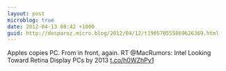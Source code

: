 ```yaml
---
layout: post
microblog: true
date: 2012-04-13 08:42 +1000
guid: http://desparoz.micro.blog/2012/04/12/t190570555869626369.html
---
```

Apples copies PC. From in front, again. RT @MacRumors: Intel Looking Toward Retina Display PCs by 2013 [t.co/h0WZhPv1](http://t.co/h0WZhPv1)

